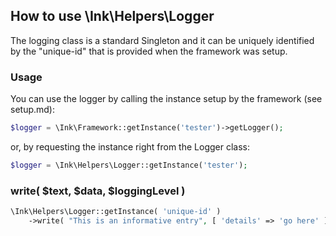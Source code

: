 ## How to use \Ink\Helpers\Logger

The logging class is a standard Singleton and it can be uniquely identified by the "unique-id" that is provided when the framework was setup.


### Usage

You can use the logger by calling the instance setup by the framework (see setup.md):
```php
$logger = \Ink\Framework::getInstance('tester')->getLogger();
```

or, by requesting the instance right from the Logger class:
```php
$logger = \Ink\Helpers\Logger::getInstance('tester');
```



### write( $text, $data, $loggingLevel )
```php
\Ink\Helpers\Logger::getInstance( 'unique-id' )
	->write( "This is an informative entry", [ 'details' => 'go here' ], \Ink\Helpers\Logger::INFO );
```
